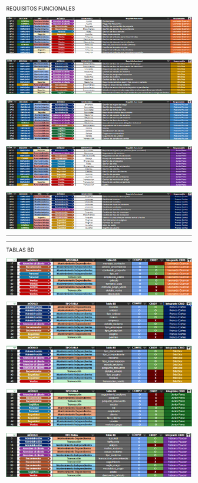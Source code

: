 
REQUISITOS FUNCIONALES

![alt text](/_img_readme/image.png)


![alt text](/_img_readme/image-1.png)


![alt text](/_img_readme/image-2.png)


![alt text](/_img_readme/image-3.png)


![alt text](/_img_readme/image-4.png)

---
---

TABLAS BD

![alt text](/_img_readme/image-5.png)


![alt text](/_img_readme/image-8.png)


![alt text](/_img_readme/image-6.png)


![alt text](/_img_readme/image-7.png)


![alt text](/_img_readme/image-9.png)
